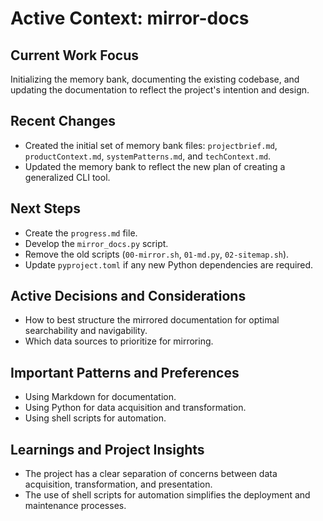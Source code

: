 # Active Context: mirror-docs

## Current Work Focus

Initializing the memory bank, documenting the existing codebase, and updating the documentation to reflect the project's intention and design.

## Recent Changes

*   Created the initial set of memory bank files: `projectbrief.md`, `productContext.md`, `systemPatterns.md`, and `techContext.md`.
*   Updated the memory bank to reflect the new plan of creating a generalized CLI tool.

## Next Steps

*   Create the `progress.md` file.
*   Develop the `mirror_docs.py` script.
*   Remove the old scripts (`00-mirror.sh`, `01-md.py`, `02-sitemap.sh`).
*   Update `pyproject.toml` if any new Python dependencies are required.

## Active Decisions and Considerations

*   How to best structure the mirrored documentation for optimal searchability and navigability.
*   Which data sources to prioritize for mirroring.

## Important Patterns and Preferences

*   Using Markdown for documentation.
*   Using Python for data acquisition and transformation.
*   Using shell scripts for automation.

## Learnings and Project Insights

*   The project has a clear separation of concerns between data acquisition, transformation, and presentation.
*   The use of shell scripts for automation simplifies the deployment and maintenance processes.
